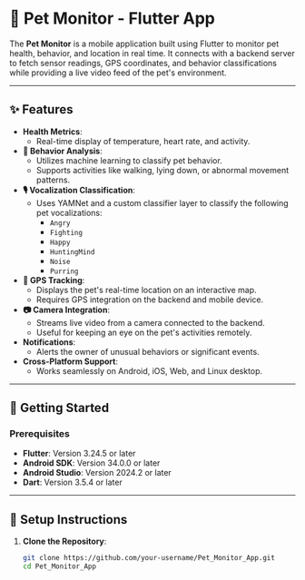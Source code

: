 # 🐾 Pet Monitor - Flutter App

The **Pet Monitor** is a mobile application built using Flutter to monitor pet health, behavior, and location in real time. It connects with a backend server to fetch sensor readings, GPS coordinates, and behavior classifications while providing a live video feed of the pet's environment.

---

## ✨ Features

- **Health Metrics**:
  - Real-time display of temperature, heart rate, and activity.
- **🤖 Behavior Analysis**:
  - Utilizes machine learning to classify pet behavior.
  - Supports activities like walking, lying down, or abnormal movement patterns.
- **🎙️ Vocalization Classification**:
  - Uses YAMNet and a custom classifier layer to classify the following pet vocalizations:
    - `Angry`
    - `Fighting`
    - `Happy`
    - `HuntingMind`
    - `Noise`
    - `Purring`
- **📍 GPS Tracking**:
  - Displays the pet's real-time location on an interactive map.
  - Requires GPS integration on the backend and mobile device.
- **📷 Camera Integration**:
  - Streams live video from a camera connected to the backend.
  - Useful for keeping an eye on the pet's activities remotely.
- **Notifications**:
  - Alerts the owner of unusual behaviors or significant events.
- **Cross-Platform Support**:
  - Works seamlessly on Android, iOS, Web, and Linux desktop.

---

## 🚀 Getting Started

### Prerequisites

- **Flutter**: Version 3.24.5 or later
- **Android SDK**: Version 34.0.0 or later
- **Android Studio**: Version 2024.2 or later
- **Dart**: Version 3.5.4 or later

---

## 🔧 Setup Instructions

1. **Clone the Repository**:
   ```bash
   git clone https://github.com/your-username/Pet_Monitor_App.git
   cd Pet_Monitor_App



